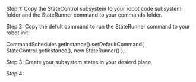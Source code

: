 Step 1:
Copy the StateControl subsystem to your robot code subsystem folder and the StateRunner command to your commands folder.

Step 2:
Copy the defult command to run the StateRunner command to your robot init:

CommandScheduler.getInstance().setDefaultCommand(
        StateControl.getInstance(), new StateRunner() );



Step 3:
Create your subsystem states in your desierd place

Step 4:


